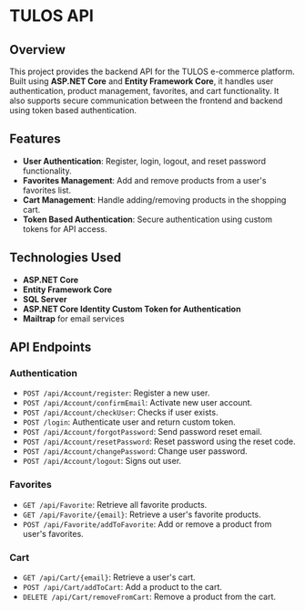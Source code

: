 # TULOS API

## Overview

This project provides the backend API for the TULOS e-commerce platform. Built using **ASP.NET Core** and **Entity Framework Core**, it handles user authentication, product management, favorites, and cart functionality. It also supports secure communication between the frontend and backend using token based authentication.

## Features

- **User Authentication**: Register, login, logout, and reset password functionality.
- **Favorites Management**: Add and remove products from a user's favorites list.
- **Cart Management**: Handle adding/removing products in the shopping cart.
- **Token Based Authentication**: Secure authentication using custom tokens for API access.

## Technologies Used

- **ASP.NET Core**
- **Entity Framework Core**
- **SQL Server**
- **ASP.NET Core Identity Custom Token for Authentication**
- **Mailtrap** for email services

## API Endpoints

### Authentication

- `POST /api/Account/register`: Register a new user.
-  `POST /api/Account/confirmEmail`: Activate new user account.
-  `POST /api/Account/checkUser`: Checks if user exists.
- `POST /login`: Authenticate user and return custom token.
- `POST /api/Account/forgotPassword`: Send password reset email.
- `POST /api/Account/resetPassword`: Reset password using the reset code.
- `POST /api/Account/changePassword`: Change user password.
- `POST /api/Account/logout`: Signs out user.

### Favorites
- `GET /api/Favorite`: Retrieve all favorite products.
- `GET /api/Favorite/{email}`: Retrieve a user's favorite products.
- `POST /api/Favorite/addToFavorite`: Add or remove a product from user's favorites.

### Cart

- `GET /api/Cart/{email}`: Retrieve a user's cart.
- `POST /api/Cart/addToCart`: Add a product to the cart.
- `DELETE /api/Cart/removeFromCart`: Remove a product from the cart.
